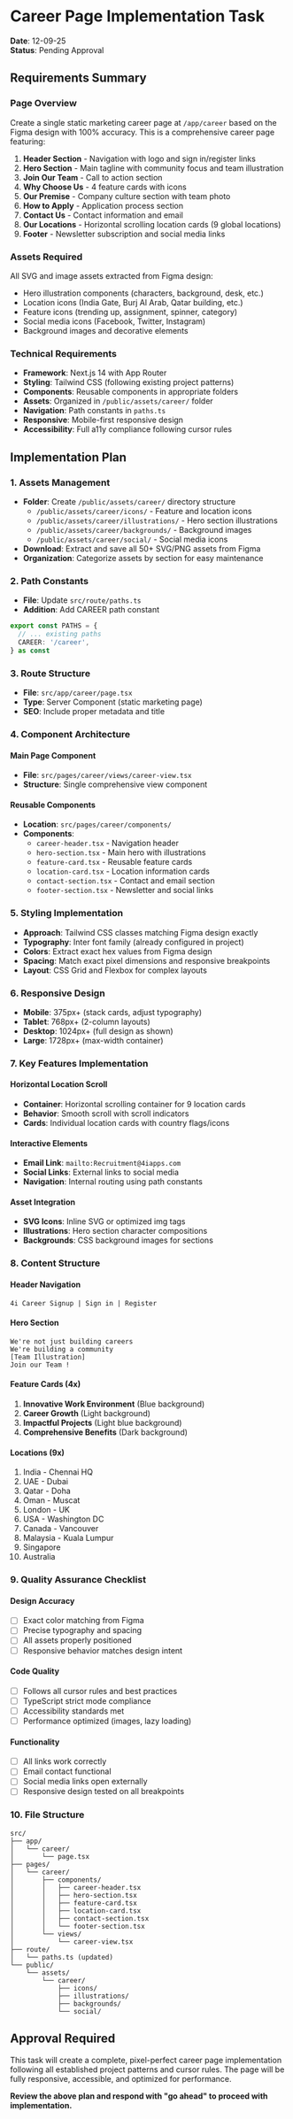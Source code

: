 # Career Page Implementation Task

**Date**: 12-09-25  
**Status**: Pending Approval

## Requirements Summary

### Page Overview

Create a single static marketing career page at `/app/career` based on the Figma design with 100% accuracy. This is a comprehensive career page featuring:

1. **Header Section** - Navigation with logo and sign in/register links
2. **Hero Section** - Main tagline with community focus and team illustration
3. **Join Our Team** - Call to action section
4. **Why Choose Us** - 4 feature cards with icons
5. **Our Premise** - Company culture section with team photo
6. **How to Apply** - Application process section
7. **Contact Us** - Contact information and email
8. **Our Locations** - Horizontal scrolling location cards (9 global locations)
9. **Footer** - Newsletter subscription and social media links

### Assets Required

All SVG and image assets extracted from Figma design:

- Hero illustration components (characters, background, desk, etc.)
- Location icons (India Gate, Burj Al Arab, Qatar building, etc.)
- Feature icons (trending up, assignment, spinner, category)
- Social media icons (Facebook, Twitter, Instagram)
- Background images and decorative elements

### Technical Requirements

- **Framework**: Next.js 14 with App Router
- **Styling**: Tailwind CSS (following existing project patterns)
- **Components**: Reusable components in appropriate folders
- **Assets**: Organized in `/public/assets/career/` folder
- **Navigation**: Path constants in `paths.ts`
- **Responsive**: Mobile-first responsive design
- **Accessibility**: Full a11y compliance following cursor rules

## Implementation Plan

### 1. Assets Management

- **Folder**: Create `/public/assets/career/` directory structure
  - `/public/assets/career/icons/` - Feature and location icons
  - `/public/assets/career/illustrations/` - Hero section illustrations
  - `/public/assets/career/backgrounds/` - Background images
  - `/public/assets/career/social/` - Social media icons
- **Download**: Extract and save all 50+ SVG/PNG assets from Figma
- **Organization**: Categorize assets by section for easy maintenance

### 2. Path Constants

- **File**: Update `src/route/paths.ts`
- **Addition**: Add CAREER path constant

```typescript
export const PATHS = {
  // ... existing paths
  CAREER: '/career',
} as const
```

### 3. Route Structure

- **File**: `src/app/career/page.tsx`
- **Type**: Server Component (static marketing page)
- **SEO**: Include proper metadata and title

### 4. Component Architecture

#### Main Page Component

- **File**: `src/pages/career/views/career-view.tsx`
- **Structure**: Single comprehensive view component

#### Reusable Components

- **Location**: `src/pages/career/components/`
- **Components**:
  - `career-header.tsx` - Navigation header
  - `hero-section.tsx` - Main hero with illustrations
  - `feature-card.tsx` - Reusable feature cards
  - `location-card.tsx` - Location information cards
  - `contact-section.tsx` - Contact and email section
  - `footer-section.tsx` - Newsletter and social links

### 5. Styling Implementation

- **Approach**: Tailwind CSS classes matching Figma design exactly
- **Typography**: Inter font family (already configured in project)
- **Colors**: Extract exact hex values from Figma design
- **Spacing**: Match exact pixel dimensions and responsive breakpoints
- **Layout**: CSS Grid and Flexbox for complex layouts

### 6. Responsive Design

- **Mobile**: 375px+ (stack cards, adjust typography)
- **Tablet**: 768px+ (2-column layouts)
- **Desktop**: 1024px+ (full design as shown)
- **Large**: 1728px+ (max-width container)

### 7. Key Features Implementation

#### Horizontal Location Scroll

- **Container**: Horizontal scrolling container for 9 location cards
- **Behavior**: Smooth scroll with scroll indicators
- **Cards**: Individual location cards with country flags/icons

#### Interactive Elements

- **Email Link**: `mailto:Recruitment@4iapps.com`
- **Social Links**: External links to social media
- **Navigation**: Internal routing using path constants

#### Asset Integration

- **SVG Icons**: Inline SVG or optimized img tags
- **Illustrations**: Hero section character compositions
- **Backgrounds**: CSS background images for sections

### 8. Content Structure

#### Header Navigation

```
4i Career Signup | Sign in | Register
```

#### Hero Section

```
We're not just building careers
We're building a community
[Team Illustration]
Join our Team !
```

#### Feature Cards (4x)

1. **Innovative Work Environment** (Blue background)
2. **Career Growth** (Light background)
3. **Impactful Projects** (Light blue background)
4. **Comprehensive Benefits** (Dark background)

#### Locations (9x)

1. India - Chennai HQ
2. UAE - Dubai
3. Qatar - Doha
4. Oman - Muscat
5. London - UK
6. USA - Washington DC
7. Canada - Vancouver
8. Malaysia - Kuala Lumpur
9. Singapore
10. Australia

### 9. Quality Assurance Checklist

#### Design Accuracy

- [ ] Exact color matching from Figma
- [ ] Precise typography and spacing
- [ ] All assets properly positioned
- [ ] Responsive behavior matches design intent

#### Code Quality

- [ ] Follows all cursor rules and best practices
- [ ] TypeScript strict mode compliance
- [ ] Accessibility standards met
- [ ] Performance optimized (images, lazy loading)

#### Functionality

- [ ] All links work correctly
- [ ] Email contact functional
- [ ] Social media links open externally
- [ ] Responsive design tested on all breakpoints

### 10. File Structure

```
src/
├── app/
│   └── career/
│       └── page.tsx
├── pages/
│   └── career/
│       ├── components/
│       │   ├── career-header.tsx
│       │   ├── hero-section.tsx
│       │   ├── feature-card.tsx
│       │   ├── location-card.tsx
│       │   ├── contact-section.tsx
│       │   └── footer-section.tsx
│       └── views/
│           └── career-view.tsx
├── route/
│   └── paths.ts (updated)
└── public/
    └── assets/
        └── career/
            ├── icons/
            ├── illustrations/
            ├── backgrounds/
            └── social/
```

## Approval Required

This task will create a complete, pixel-perfect career page implementation following all established project patterns and cursor rules. The page will be fully responsive, accessible, and optimized for performance.

**Review the above plan and respond with "go ahead" to proceed with implementation.**
